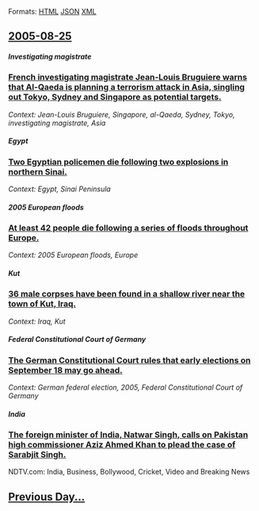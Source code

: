 
Formats: [HTML](2005/08/25/index.html)  [JSON](2005/08/25/index.json)  [XML](2005/08/25/index.xml)  

## [2005-08-25](/news/2005/08/25/index.md)

##### Investigating magistrate
### [ French investigating magistrate Jean-Louis Bruguiere warns that Al-Qaeda is planning a terrorism attack in Asia, singling out Tokyo, Sydney and Singapore as potential targets. ](/news/2005/08/25/french-investigating-magistrate-jean-louis-bruguia-re-warns-that-al-qaeda-is-planning-a-terrorism-attack-in-asia-singling-out-tokyo-sydne.md)
_Context: Jean-Louis Bruguiere, Singapore, al-Qaeda, Sydney, Tokyo, investigating magistrate, Asia_

##### Egypt
### [ Two Egyptian policemen die following two explosions in northern Sinai. ](/news/2005/08/25/two-egyptian-policemen-die-following-two-explosions-in-northern-sinai.md)
_Context: Egypt, Sinai Peninsula_

##### 2005 European floods
### [ At least 42 people die following a series of floods throughout Europe. ](/news/2005/08/25/at-least-42-people-die-following-a-series-of-floods-throughout-europe.md)
_Context: 2005 European floods, Europe_

##### Kut
### [ 36 male corpses have been found in a shallow river near the town of Kut, Iraq. ](/news/2005/08/25/36-male-corpses-have-been-found-in-a-shallow-river-near-the-town-of-kut-iraq.md)
_Context: Iraq, Kut_

##### Federal Constitutional Court of Germany
### [ The German Constitutional Court rules that early elections on September 18 may go ahead. ](/news/2005/08/25/the-german-constitutional-court-rules-that-early-elections-on-september-18-may-go-ahead.md)
_Context: German federal election, 2005, Federal Constitutional Court of Germany_

##### India
### [ The foreign minister of India, Natwar Singh, calls on Pakistan high commissioner Aziz Ahmed Khan to plead the case of Sarabjit Singh. ](/news/2005/08/25/the-foreign-minister-of-india-natwar-singh-calls-on-pakistan-high-commissioner-aziz-ahmed-khan-to-plead-the-case-of-sarabjit-singh.md)
NDTV.com: India, Business, Bollywood, Cricket, Video and Breaking News

## [Previous Day...](/news/2005/08/24/index.md)

